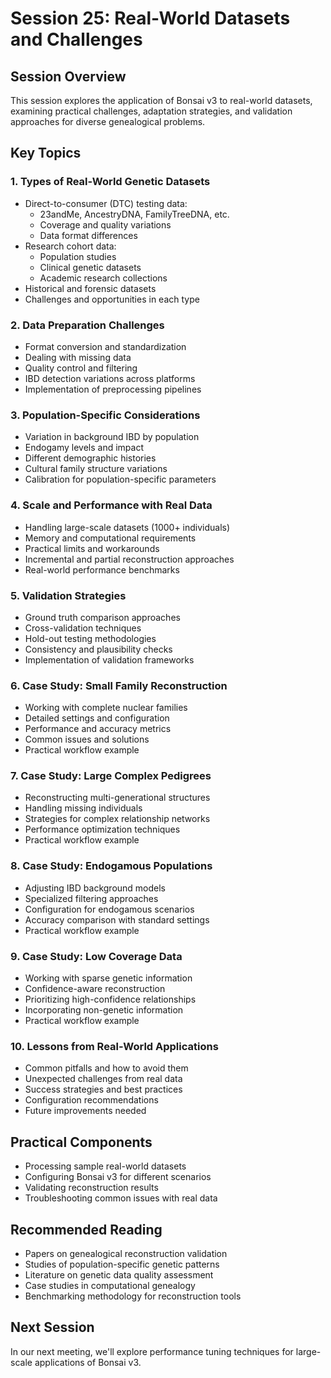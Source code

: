 # Session 25: Real-World Datasets and Challenges

## Session Overview
This session explores the application of Bonsai v3 to real-world datasets, examining practical challenges, adaptation strategies, and validation approaches for diverse genealogical problems.

## Key Topics

### 1. Types of Real-World Genetic Datasets
- Direct-to-consumer (DTC) testing data:
  - 23andMe, AncestryDNA, FamilyTreeDNA, etc.
  - Coverage and quality variations
  - Data format differences
- Research cohort data:
  - Population studies
  - Clinical genetic datasets
  - Academic research collections
- Historical and forensic datasets
- Challenges and opportunities in each type

### 2. Data Preparation Challenges
- Format conversion and standardization
- Dealing with missing data
- Quality control and filtering
- IBD detection variations across platforms
- Implementation of preprocessing pipelines

### 3. Population-Specific Considerations
- Variation in background IBD by population
- Endogamy levels and impact
- Different demographic histories
- Cultural family structure variations
- Calibration for population-specific parameters

### 4. Scale and Performance with Real Data
- Handling large-scale datasets (1000+ individuals)
- Memory and computational requirements
- Practical limits and workarounds
- Incremental and partial reconstruction approaches
- Real-world performance benchmarks

### 5. Validation Strategies
- Ground truth comparison approaches
- Cross-validation techniques
- Hold-out testing methodologies
- Consistency and plausibility checks
- Implementation of validation frameworks

### 6. Case Study: Small Family Reconstruction
- Working with complete nuclear families
- Detailed settings and configuration
- Performance and accuracy metrics
- Common issues and solutions
- Practical workflow example

### 7. Case Study: Large Complex Pedigrees
- Reconstructing multi-generational structures
- Handling missing individuals
- Strategies for complex relationship networks
- Performance optimization techniques
- Practical workflow example

### 8. Case Study: Endogamous Populations
- Adjusting IBD background models
- Specialized filtering approaches
- Configuration for endogamous scenarios
- Accuracy comparison with standard settings
- Practical workflow example

### 9. Case Study: Low Coverage Data
- Working with sparse genetic information
- Confidence-aware reconstruction
- Prioritizing high-confidence relationships
- Incorporating non-genetic information
- Practical workflow example

### 10. Lessons from Real-World Applications
- Common pitfalls and how to avoid them
- Unexpected challenges from real data
- Success strategies and best practices
- Configuration recommendations
- Future improvements needed

## Practical Components
- Processing sample real-world datasets
- Configuring Bonsai v3 for different scenarios
- Validating reconstruction results
- Troubleshooting common issues with real data

## Recommended Reading
- Papers on genealogical reconstruction validation
- Studies of population-specific genetic patterns
- Literature on genetic data quality assessment
- Case studies in computational genealogy
- Benchmarking methodology for reconstruction tools

## Next Session
In our next meeting, we'll explore performance tuning techniques for large-scale applications of Bonsai v3.